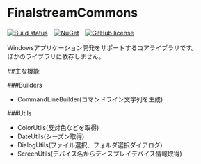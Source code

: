 # FinalstreamCommons

[![Build status](https://ci.appveyor.com/api/projects/status/f4h9ga7grda1mt4v?svg=true)](https://ci.appveyor.com/project/finalstream/finalstreamcommons-core)　[![NuGet](https://img.shields.io/nuget/v/FinalstreamCommons.Core.svg?style=plastic)](https://www.nuget.org/packages/FinalstreamCommons.Core/)　[![GitHub license](https://img.shields.io/github/license/finalstream/FinalstreamCommons.Core.svg)]()

Windowsアプリケーション開発をサポートするコアライブラリです。  
ほかのライブラリに依存しません。

##主な機能

###Builders
* CommandLineBuilder(コマンドライン文字列を生成)

###Utils
* ColorUtils(反対色などを取得)
* DateUtils(シーズン取得)
* DialogUtils(ファイル選択、フォルダ選択ダイアログ)
* ScreenUtils(デバイス名からディスプレイデバイス情報取得)



